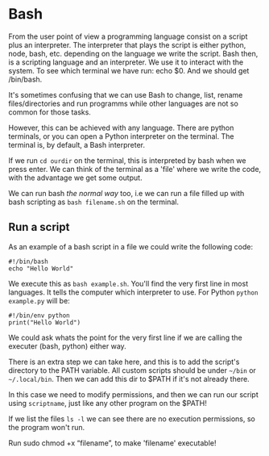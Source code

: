 # Bash
From the user point of view a programming language consist on a script plus an interpreter. The interpreter that plays the script is either python, node, bash, etc. depending on the language we write the script. Bash then, is a scripting language and an interpreter. We use it to interact with the system.  To see which terminal we have run: echo $0. And we should get /bin/bash.  

It's sometimes confusing that we can use Bash to change, list, rename files/directories and run programms while other languages are not so common for those tasks.

However, this can be achieved with any language. There are python terminals, or you can open a Python interpreter on the terminal.  The terminal is, by default, a Bash interpreter.


If we run `cd ourdir` on the terminal, this is interpreted by bash when we press enter. We can think of the terminal as a 'file' where we write the code, with the advantage we get some output. 

We can run bash _the normal way_ too, i.e we can run a file filled up with bash scripting as `bash filename.sh` on the terminal.

## Run a script
As an example of a bash script in a file we could write the following code: 

``` 
#!/bin/bash 
echo "Hello World" 
``` 
We execute this as `bash example.sh`.  You'll find the very first line in most languages. It tells the computer which interpreter to use.  For Python `python example.py` will be: 

```
#!/bin/env python 
print("Hello World") 
```

We could ask whats the point for the very first line if we are calling the executer (bash, python) either 
way.

There is an extra step we can take here, and this is to add the script's directory to the PATH variable. 
All custom scripts should be under `~/bin` or `~/.local/bin`. Then we can add this dir to $PATH if it's not already there.

In this case we need to modify permissions, and then we can run our script using `scriptname`, just like any other program on the $PATH!

If we list the files `ls -l` we can see there are no execution permissions, so the program won't run.

Run sudo chmod +x “filename”, to make 'filename' executable!


